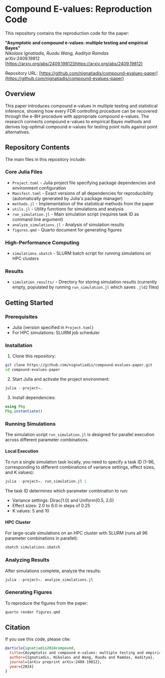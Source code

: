 # Compound E-values: Reproduction Code

This repository contains the reproduction code for the paper:

**"Asymptotic and compound e-values: multiple testing and empirical Bayes"**  
*Nikolaos Ignatiadis, Ruodu Wang, Aaditya Ramdas*  
arXiv:2409.19812  
[https://arxiv.org/abs/2409.19812](https://arxiv.org/abs/2409.19812)

Repository URL: [https://github.com/nignatiadis/compound-evalues-paper](https://github.com/nignatiadis/compound-evalues-paper)

## Overview

This paper introduces compound e-values in multiple testing and statistical inference, showing how every FDR controlling procedure can be recovered through the e-BH procedure with appropriate compound e-values. The research connects compound e-values to empirical Bayes methods and derives log-optimal compound e-values for testing point nulls against point alternatives.

## Repository Contents

The main files in this repository include:

### Core Julia Files
- `Project.toml` - Julia project file specifying package dependencies and environment configuration
- `Manifest.toml` - Exact versions of all dependencies for reproducibility (automatically generated by Julia's package manager)
- `methods.jl` - Implementation of the statistical methods from the paper
- `utils.jl` - Utility functions for simulations and analysis
- `run_simulation.jl` - Main simulation script (requires task ID as command line argument)
- `analyze_simulations.jl` - Analysis of simulation results
- `figures.qmd` - Quarto document for generating figures

### High-Performance Computing
- `simulations.sbatch` - SLURM batch script for running simulations on HPC clusters

### Results
- `simulation_results/` - Directory for storing simulation results (currently empty, populated by running `run_simulation.jl` which saves `.jld2` files)

## Getting Started

### Prerequisites
- Julia (version specified in `Project.toml`)
- For HPC simulations: SLURM job scheduler

### Installation

1. Clone this repository:
```bash
git clone https://github.com/nignatiadis/compound-evalues-paper.git
cd compound-evalues-paper
```

2. Start Julia and activate the project environment:
```julia
julia --project=.
```

3. Install dependencies:
```julia
using Pkg
Pkg.instantiate()
```

### Running Simulations

The simulation script `run_simulation.jl` is designed for parallel execution across different parameter combinations.

#### Local Execution
To run a single simulation task locally, you need to specify a task ID (1-96, corresponding to different combinations of variance settings, effect sizes, and K values):

```julia
julia --project=. run_simulation.jl 1
```

The task ID determines which parameter combination to run:
- Variance settings: Dirac(1.0) and Uniform(0.5, 2.0)  
- Effect sizes: 2.0 to 6.0 in steps of 0.25
- K values: 5 and 10

#### HPC Cluster
For large-scale simulations on an HPC cluster with SLURM (runs all 96 parameter combinations in parallel):
```bash
sbatch simulations.sbatch
```

### Analyzing Results
After simulations complete, analyze the results:
```julia
julia --project=. analyze_simulations.jl
```

### Generating Figures
To reproduce the figures from the paper:
```bash
quarto render figures.qmd
```

## Citation

If you use this code, please cite:

```bibtex
@article{ignatiadis2024compound,
  title={Asymptotic and compound e-values: multiple testing and empirical Bayes},
  author={Ignatiadis, Nikolaos and Wang, Ruodu and Ramdas, Aaditya},
  journal={arXiv preprint arXiv:2409.19812},
  year={2024}
}
```
